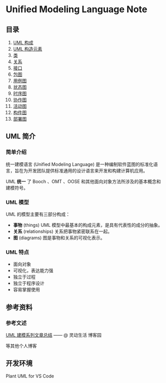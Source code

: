 # Unified Modeling Language Note

## 目录

1. [UML 构成](index/architecture.md)
2. [UML 构造元素](index/building.md)
3. [类](index/class.md)
4. [关系](index/relationship.md)
5. [接口](index/interface.md)
6. [包图](index/package.md)
7. [用例图](index/usecase.md)
8. [状态图](index/state.md)
9. [时序图](index/sequence.md)
10. [协作图](index/communication.md)
11. [活动图](index/activity.md)
12. [构件图](index/component.md)
13. [部署图](index/deployment.md)

## UML 简介

### 简单介绍

统一建模语言 (Unified Modeling Language) 是一种编制软件蓝图的标准化语言，旨在为开发团队提供标准通用的设计语言来开发和构建计算机应用。

UML **统一** 了 Booch 、OMT 、OOSE 和其他面向对象方法所涉及的基本概念和建模符号。

### UML 模型

UML 的模型主要有三部分构成：

- **事物** (things) UML 模型中最基本的构成元素，是具有代表性的成分的抽象。
- **关系** (relationships) 关系把事物紧密联系在一起。
- **图** (diagrams) 图是事物和关系的可视化表示。

### UML 特点

- 面向对象
- 可视化，表达能力强
- 独立于过程
- 独立于程序设计
- 容易掌握使用

## 参考资料

### 参考文述

[UML 建模系列文章总结](https://www.cnblogs.com/ywqu/archive/2009/12/29/1634804.html) —— @ 灵动生活 博客园

等其他个人博客

## 开发环境

Plant UML for VS Code
